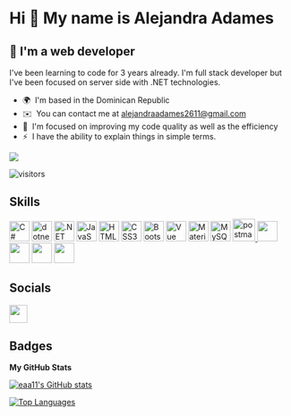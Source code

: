 Hi 👋 My name is Alejandra Adames
=================================

🚀 I'm a web developer
----------------

I've been learning to code for 3 years already. I'm full stack developer but I've been focused on server side with .NET technologies.

*   🌍  I'm based in the Dominican Republic
*   ✉️  You can contact me at [alejandraadames2611@gmail.com](mailto:alejandraadames2611@gmail.com)
*   🧠  I'm focused on improving my code quality as well as the efficiency
*   ⚡  I have the ability to explain things in simple terms. 

<a href="https://www.github.com/eaa11" target="_blank" rel="noreferrer"><img
src="https://img.shields.io/github/followers/eaa11?logo=github&style=for-the-badge&color=0891b2&labelColor=000000" /></a>

![visitors](https://visitor-badge.glitch.me/badge?page_id=eaa11&left_color=black&right_color=#66ccff)

## Skills
<p align="left">
                                <a href="https://docs.microsoft.com/en-us/dotnet/csharp/" target="_blank" rel="noreferrer"><img src="https://raw.githubusercontent.com/danielcranney/readme-generator/main/public/icons/skills/csharp-colored.svg" width="36" height="36" alt="C#" /></a>
                                <a hhref="https://cdn.jsdelivr.net/gh/devicons/devicon@v2.15.1/devicon.min.css" target="_blank" rel="stylesheet"><img src="https://cdn.jsdelivr.net/gh/devicons/devicon/icons/dotnetcore/dotnetcore-original.svg" width="36" height="36" alt="dotnet" /></a>
                                <a href="https://dotnet.microsoft.com/en-us/" target="_blank" rel="noreferrer"><img src="https://raw.githubusercontent.com/danielcranney/readme-generator/main/public/icons/skills/dot-net-colored.svg" width="36" height="36" alt=".NET" /></a>
                                <a href="https://developer.mozilla.org/en-US/docs/Web/JavaScript" target="_blank" rel="noreferrer"><img src="https://raw.githubusercontent.com/danielcranney/readme-generator/main/public/icons/skills/javascript-colored.svg" width="36" height="36" alt="JavaScript" /></a>
                                <a href="https://developer.mozilla.org/en-US/docs/Glossary/HTML5" target="_blank" rel="noreferrer"><img src="https://raw.githubusercontent.com/danielcranney/readme-generator/main/public/icons/skills/html5-colored.svg" width="36" height="36" alt="HTML5" /></a>
                                <a href="https://www.w3.org/TR/CSS/#css" target="_blank" rel="noreferrer"><img src="https://raw.githubusercontent.com/danielcranney/readme-generator/main/public/icons/skills/css3-colored.svg" width="36" height="36" alt="CSS3" /></a>
                                <a href="https://getbootstrap.com/" target="_blank" rel="noreferrer"><img src="https://raw.githubusercontent.com/danielcranney/readme-generator/main/public/icons/skills/bootstrap-colored.svg" width="36" height="36" alt="Bootstrap" /></a>
                                <a href="https://vuejs.org/" target="_blank" rel="noreferrer"><img src="https://raw.githubusercontent.com/danielcranney/readme-generator/main/public/icons/skills/vuejs-colored.svg" width="36" height="36" alt="Vue" /></a>
                                <a href="https://mui.com/" target="_blank" rel="noreferrer"><img src="https://raw.githubusercontent.com/danielcranney/readme-generator/main/public/icons/skills/materialui-colored.svg" width="36" height="36" alt="Material UI" /></a>
                                <a href="https://cdn.jsdelivr.net/gh/devicons/devicon@v2.15.1/devicon.min.css" target="_blank" rel="noreferrer"><img   src="https://cdn.jsdelivr.net/gh/devicons/devicon/icons/microsoftsqlserver/microsoftsqlserver-plain.svg"" width="36" height="36" alt="MySQL" /></a> 
                                <a href="https://postman.com" target="_blank"> <img src="https://www.vectorlogo.zone/logos/getpostman/getpostman-icon.svg" alt="postman" width="40" height="40"/> </a>
                                <a href="https://cdn.jsdelivr.net/gh/devicons/devicon@v2.15.1/devicon.min.css" target="_blank" rel="noreferrer"><img  src="https://cdn.jsdelivr.net/gh/devicons/devicon/icons/git/git-original.svg" width="36" height="36"  /></a> 
                                <a href="https://cdn.jsdelivr.net/gh/devicons/devicon@v2.15.1/devicon.min.css" target="_blank" rel="noreferrer"><img  src="https://cdn.jsdelivr.net/gh/devicons/devicon/icons/gitlab/gitlab-original-wordmark.svg" width="36" height="36" /></a> 
                                <a href="https://cdn.jsdelivr.net/gh/devicons/devicon@v2.15.1/devicon.min.css" target="_blank" rel="noreferrer"><img  src="https://cdn.jsdelivr.net/gh/devicons/devicon/icons/vscode/vscode-original.svg" width="36" height="36" /></a> 
                                <a href="https://cdn.jsdelivr.net/gh/devicons/devicon@v2.15.1/devicon.min.css" target="_blank" rel="noreferrer"><img  src="https://cdn.jsdelivr.net/gh/devicons/devicon/icons/visualstudio/visualstudio-plain.svg" width="36" height="36" /></a> 
</p>
    
    
## Socials
<p align="left"> <a href="https://www.linkedin.com/in/alejandra-adames" target="_blank" rel="noreferrer"><img src="https://raw.githubusercontent.com/danielcranney/readme-generator/main/public/icons/socials/linkedin.svg" width="32" height="32" /></a></p>
                                  
## Badges

<b>My GitHub Stats</b>

<a href="http://www.github.com/eaa11"><img src="https://github-readme-stats.vercel.app/api?username=eaa11&show_icons=true&hide=&count_private=true&title_color=0891b2&text_color=ffffff&icon_color=0891b2&bg_color=000000&hide_border=true&show_icons=true" alt="eaa11's GitHub stats" /></a>
                                  
<a href="https://github.com/eaa11" align="left"><img src="https://github-readme-stats.vercel.app/api/top-langs/?username=eaa11&langs_count=10&title_color=0891b2&text_color=ffffff&icon_color=0891b2&bg_color=000000&hide_border=true&locale=en&custom_title=Top%20%Languages" alt="Top Languages" /></a>
                                  

                
                                  

                                  

                              
                    
